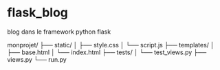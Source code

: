 # flask_blog
blog dans le framework python flask

monprojet/
    ├── static/
    │   ├── style.css
    │   └── script.js
    ├── templates/
    │   ├── base.html
    │   └── index.html
    ├── tests/
    │   └── test_views.py
    ├── views.py
    └── run.py
